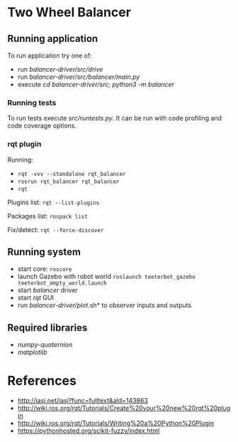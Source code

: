 # Two Wheel Balancer


## Running application

To run application try one of:
- run *balancer-driver/src/drive*
- run *balancer-driver/src/balancer/main.py* 
- execute *cd balancer-driver/src; python3 -m balancer*


### Running tests

To run tests execute *src/runtests.py*. It can be run with code profiling 
and code coverage options.


### rqt plugin

Running:
- ```rqt -vvv --standalone rqt_balancer```
- ```rosrun rqt_balancer rqt_balancer```
- ```rqt```

Plugins list:
```rqt --list-plugins```

Packages list:
```rospack list```

Fix/detect:
```rqt --force-discover```


## Running system

- start core: ```roscore```
- launch Gazebo with robot world ```roslaunch teeterbot_gazebo teeterbot_empty_world.launch```
- start *balancer* driver
- start *rqt* GUI
- run *balancer-driver/plot*.sh* to observer inputs and outputs


## Required libraries

- *numpy-quaternion*
- *matplotlib*


# References

- http://iasj.net/iasj?func=fulltext&aId=143863
- http://wiki.ros.org/rqt/Tutorials/Create%20your%20new%20rqt%20plugin
- http://wiki.ros.org/rqt/Tutorials/Writing%20a%20Python%20Plugin
- https://pythonhosted.org/scikit-fuzzy/index.html

